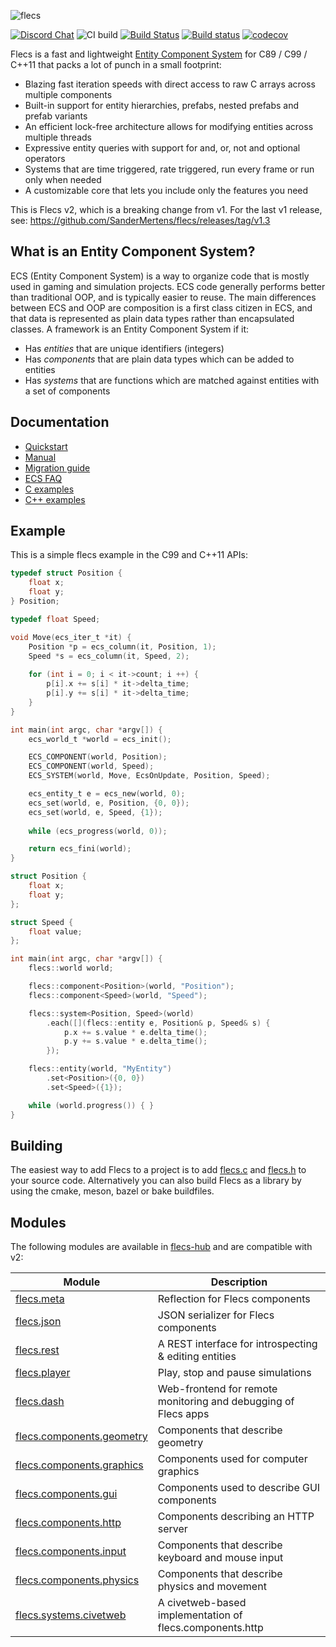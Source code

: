 ![flecs](https://user-images.githubusercontent.com/9919222/84740976-2ecc8580-af63-11ea-963e-c5da3be54101.png)

[![Discord Chat](https://img.shields.io/discord/633826290415435777.svg)](https://discord.gg/MRSAZqb) 
![CI build](https://github.com/SanderMertens/flecs/workflows/CI/badge.svg)
[![Build Status](https://travis-ci.org/SanderMertens/flecs.svg?branch=master)](https://travis-ci.org/SanderMertens/flecs)
[![Build status](https://ci.appveyor.com/api/projects/status/t99p1per439ctg1a/branch/master?svg=true)](https://ci.appveyor.com/project/SanderMertens/flecs/branch/master)
[![codecov](https://codecov.io/gh/SanderMertens/flecs/branch/master/graph/badge.svg)](https://codecov.io/gh/SanderMertens/flecs)

Flecs is a fast and lightweight [Entity Component System](#what-is-an-entity-component-system) for C89 / C99 / C++11 that packs a lot of punch in a small footprint:

- Blazing fast iteration speeds with direct access to raw C arrays across multiple components
- Built-in support for entity hierarchies, prefabs, nested prefabs and prefab variants
- An efficient lock-free architecture allows for modifying entities across multiple threads
- Expressive entity queries with support for and, or, not and optional operators
- Systems that are time triggered, rate triggered, run every frame or run only when needed
- A customizable core that lets you include only the features you need

This is Flecs v2, which is a breaking change from v1. For the last v1 release, see:
https://github.com/SanderMertens/flecs/releases/tag/v1.3

## What is an Entity Component System?
ECS (Entity Component System) is a way to organize code that is mostly used in gaming and simulation projects. ECS code generally performs better than traditional OOP, and is typically easier to reuse. The main differences between ECS and OOP are composition is a first class citizen in ECS, and that data is represented as plain data types rather than encapsulated classes.  A framework is an Entity Component System if it:

- Has _entities_ that are unique identifiers (integers)
- Has _components_ that are plain data types which can be added to entities
- Has _systems_ that are functions which are matched against entities with a set of components

## Documentation
- [Quickstart](docs/Quickstart.md)
- [Manual](docs/Manual.md)
- [Migration guide](docs/MigrationGuide.md)
- [ECS FAQ](https://github.com/SanderMertens/ecs-faq)
- [C examples](examples/c)
- [C++ examples](examples/cpp)

## Example
This is a simple flecs example in the C99 and C++11 APIs:

```c
typedef struct Position {
    float x;
    float y;
} Position;

typedef float Speed;

void Move(ecs_iter_t *it) {
    Position *p = ecs_column(it, Position, 1);
    Speed *s = ecs_column(it, Speed, 2);
    
    for (int i = 0; i < it->count; i ++) {
        p[i].x += s[i] * it->delta_time;
        p[i].y += s[i] * it->delta_time;
    }
}

int main(int argc, char *argv[]) {
    ecs_world_t *world = ecs_init();

    ECS_COMPONENT(world, Position);
    ECS_COMPONENT(world, Speed);
    ECS_SYSTEM(world, Move, EcsOnUpdate, Position, Speed);

    ecs_entity_t e = ecs_new(world, 0);    
    ecs_set(world, e, Position, {0, 0});
    ecs_set(world, e, Speed, {1});
    
    while (ecs_progress(world, 0));

    return ecs_fini(world);
}
```

```c++
struct Position {
    float x;
    float y;
};

struct Speed {
    float value;
};

int main(int argc, char *argv[]) {
    flecs::world world;

    flecs::component<Position>(world, "Position");
    flecs::component<Speed>(world, "Speed");

    flecs::system<Position, Speed>(world)
        .each([](flecs::entity e, Position& p, Speed& s) {
            p.x += s.value * e.delta_time();
            p.y += s.value * e.delta_time();
        });

    flecs::entity(world, "MyEntity")
        .set<Position>({0, 0})
        .set<Speed>({1});

    while (world.progress()) { }
}
```

## Building
The easiest way to add Flecs to a project is to add [flecs.c](https://github.com/flecs/master/flecs.c) and [flecs.h](https://github.com/flecs/master/flecs.h) to your source code. Alternatively you can also build Flecs as a library by using the cmake, meson, bazel or bake buildfiles.

## Modules
The following modules are available in [flecs-hub](https://github.com/flecs-hub) and are compatible with v2:

Module      | Description      
------------|------------------
[flecs.meta](https://github.com/flecs-hub/flecs-meta) | Reflection for Flecs components
[flecs.json](https://github.com/flecs-hub/flecs-json) | JSON serializer for Flecs components
[flecs.rest](https://github.com/flecs-hub/flecs-rest) | A REST interface for introspecting & editing entities
[flecs.player](https://github.com/flecs-hub/flecs-player) | Play, stop and pause simulations
[flecs.dash](https://github.com/flecs-hub/flecs-dash) | Web-frontend for remote monitoring and debugging of Flecs apps
[flecs.components.geometry](https://github.com/flecs-hub/flecs-components-geometry) | Components that describe geometry
[flecs.components.graphics](https://github.com/flecs-hub/flecs-components-graphics) | Components used for computer graphics
[flecs.components.gui](https://github.com/flecs-hub/flecs-components-gui) | Components used to describe GUI components
[flecs.components.http](https://github.com/flecs-hub/flecs-components-http) | Components describing an HTTP server
[flecs.components.input](https://github.com/flecs-hub/flecs-components-input) | Components that describe keyboard and mouse input
[flecs.components.physics](https://github.com/flecs-hub/flecs-components-physics) | Components that describe physics and movement
[flecs.systems.civetweb](https://github.com/flecs-hub/flecs-systems-civetweb) | A civetweb-based implementation of flecs.components.http

